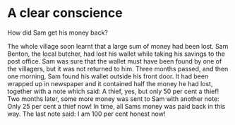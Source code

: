 # A clear conscience

How did Sam get his money back?

The whole village soon learnt that a large sum of money had been lost. Sam Benton, the local butcher, had lost his wallet while taking his savings to the post office. Sam was sure that the wallet must have been found by one of the villagers, but it was not returned to him. Three months passed, and then one morning, Sam found his wallet outside his front door. It had been wrapped up in newspaper and it contained half the money he had lost, together with a note which said: A thief, yes, but only 50 per cent a thief! Two months later, some more money was sent to Sam with another note: Only 25 per cent a thief now! In time, all Sams money was paid back in this way. The last note said: I am 100 per cent honest now!
